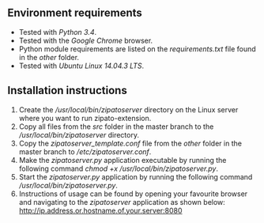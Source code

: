Environment requirements
------------------------

* Tested with *Python 3.4*.
* Tested with the *Google Chrome* browser.
* Python module requirements are listed on the *requirements.txt* file found in the *other* folder.
* Tested with *Ubuntu Linux 14.04.3 LTS*.

Installation instructions
-------------------------

1. Create the */usr/local/bin/zipatoserver* directory on the Linux server where you want to run zipato-extension.
2. Copy all files from the *src* folder in the master branch to the */usr/local/bin/zipatoserver* directory.
3. Copy the *zipatoserver_template.conf* file from the *other* folder in the master branch to */etc/zipatoserver.conf*.
4. Make the *zipatoserver.py* application executable by running the following command *chmod +x /usr/local/bin/zipatoserver.py*.
5. Start the *zipatoserver.py* application by running the following command */usr/local/bin/zipatoserver.py*.
6. Instructions of usage can be found by opening your favourite browser and navigating to the *zipatoserver* application as shown below:
http://ip.address.or.hostname.of.your.server:8080
